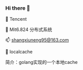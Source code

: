 ### Hi there 👋

<!--
**Manual-S/Manual-S** is a ✨ _special_ ✨ repository because its `README.md` (this file) appears on your GitHub profile.

Here are some ideas to get you started:

- 🔭 I’m currently working on ...
- 🌱 I’m currently learning ...
- 👯 I’m looking to collaborate on ...
- 🤔 I’m looking for help with ...
- 💬 Ask me about ...
- 📫 How to reach me: ...
- 😄 Pronouns: ...
- ⚡ Fun fact: ...
-->

👷 Tencent

📖 Mit6.824 分布式系统

📫 shangxiuneng95@163.com

🚩 localcache

简介：golang实现的一个本地cache
